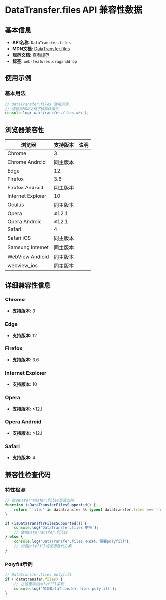 # DataTransfer.files API 兼容性数据

## 基本信息

- **API名称**: `DataTransfer.files`
- **MDN文档**: [DataTransfer.files](https://developer.mozilla.org/docs/Web/API/DataTransfer/files)
- **规范文档**: [查看规范](https://html.spec.whatwg.org/multipage/dnd.html#dom-datatransfer-files-dev)
- **标签**: `web-features:draganddrop`

## 使用示例

### 基本用法

```javascript
// DataTransfer.files 使用示例
// 请查阅MDN文档了解具体用法
console.log('DataTransfer.files API');
```

## 浏览器兼容性

| 浏览器 | 支持版本 | 说明 |
|--------|----------|------|
| Chrome | 3 |  |
| Chrome Android | 同主版本 |  |
| Edge | 12 |  |
| Firefox | 3.6 |  |
| Firefox Android | 同主版本 |  |
| Internet Explorer | 10 |  |
| Oculus | 同主版本 |  |
| Opera | ≤12.1 |  |
| Opera Android | ≤12.1 |  |
| Safari | 4 |  |
| Safari iOS | 同主版本 |  |
| Samsung Internet | 同主版本 |  |
| WebView Android | 同主版本 |  |
| webview_ios | 同主版本 |  |

## 详细兼容性信息

### Chrome

- **支持版本**: 3

### Edge

- **支持版本**: 12

### Firefox

- **支持版本**: 3.6

### Internet Explorer

- **支持版本**: 10

### Opera

- **支持版本**: ≤12.1

### Opera Android

- **支持版本**: ≤12.1

### Safari

- **支持版本**: 4

## 兼容性检查代码

### 特性检测

```javascript
// 检查DataTransfer.files是否支持
function isDataTransferFilesSupported() {
    return 'files' in datatransfer && typeof datatransfer.files === 'function';
}

if (isDataTransferFilesSupported()) {
    console.log('DataTransfer.files 支持');
    // 使用DataTransfer.files
} else {
    console.log('DataTransfer.files 不支持，需要polyfill');
    // 加载polyfill或使用替代方案
}
```

### Polyfill示例

```javascript
// DataTransfer.files polyfill
if (!datatransfer.files) {
    // 在这里添加polyfill实现
    console.log('加载DataTransfer.files polyfill');
}
```

